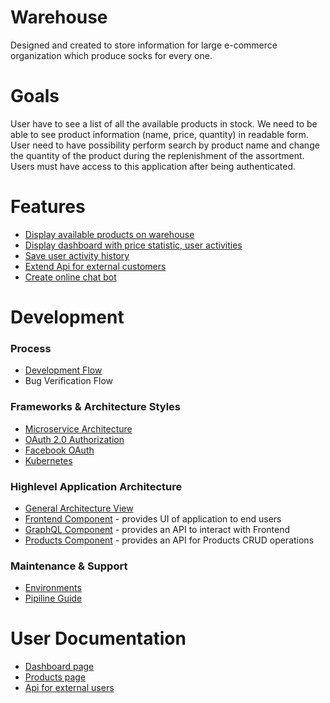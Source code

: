 # Warehouse

Designed and created to store information for large e-commerce organization which produce socks for every one.

# Goals

User have to see a list of all the available products in stock. 
We need to be able to see product information (name, price, quantity) in readable form.
User need to have possibility perform search by product name and change the quantity of the product during the replenishment of the assortment. Users must have access to this application after being authenticated.

# Features
  * [Display available products on warehouse](https://github.com/khdevnet/warehouse/wiki/Display-available-products-on-warehouse)
  * [Display dashboard with price statistic, user activities]()
  * [Save user activity history]()
  * [Extend Api for external customers]()
  * [Create online chat bot]()

# Development
### Process
  * [Development Flow](https://github.com/khdevnet/warehouse/wiki/Development-Task-Flow)
  * Bug Verification Flow
  
### Frameworks & Architecture Styles
  * [Microservice Architecture](https://martinfowler.com/articles/microservices.html)
  * [OAuth 2.0 Authorization](https://tools.ietf.org/html/rfc6749)
  * [Facebook OAuth](https://github.com/khdevnet/warehouse/wiki/Development-Task-Flow)
  * [Kubernetes](https://kubernetes.io/)
  
### Highlevel Application Architecture
  * [General Architecture View](https://github.com/khdevnet/warehouse/wiki/General-Architecture-View)
  * [Frontend Component](https://github.com/khdevnet/warehouse-frontend) - provides UI of application to end users
  * [GraphQL Component](https://github.com/khdevnet/warehouse-graphql) - provides an API to interact with Frontend
  * [Products Component](https://github.com/khdevnet/warehouse-products) - provides an API for Products CRUD operations
  
### Maintenance & Support
  * [Environments](https://github.com/khdevnet/warehouse/wiki/Environments)
  * [Pipiline Guide]()
  
# User Documentation
  * [Dashboard page]()
  * [Products page]()
  * [Api for external users]()
